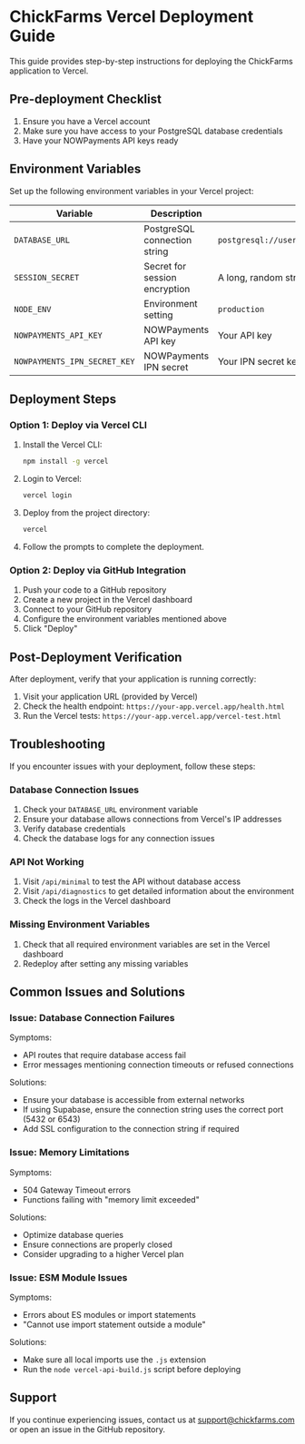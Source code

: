 # ChickFarms Vercel Deployment Guide

This guide provides step-by-step instructions for deploying the ChickFarms application to Vercel.

## Pre-deployment Checklist

1. Ensure you have a Vercel account
2. Make sure you have access to your PostgreSQL database credentials
3. Have your NOWPayments API keys ready

## Environment Variables

Set up the following environment variables in your Vercel project:

| Variable | Description | Example |
|----------|-------------|---------|
| `DATABASE_URL` | PostgreSQL connection string | `postgresql://username:password@host:port/database` |
| `SESSION_SECRET` | Secret for session encryption | A long, random string |
| `NODE_ENV` | Environment setting | `production` |
| `NOWPAYMENTS_API_KEY` | NOWPayments API key | Your API key |
| `NOWPAYMENTS_IPN_SECRET_KEY` | NOWPayments IPN secret | Your IPN secret key |

## Deployment Steps

### Option 1: Deploy via Vercel CLI

1. Install the Vercel CLI:
   ```bash
   npm install -g vercel
   ```

2. Login to Vercel:
   ```bash
   vercel login
   ```

3. Deploy from the project directory:
   ```bash
   vercel
   ```

4. Follow the prompts to complete the deployment.

### Option 2: Deploy via GitHub Integration

1. Push your code to a GitHub repository
2. Create a new project in the Vercel dashboard
3. Connect to your GitHub repository
4. Configure the environment variables mentioned above
5. Click "Deploy"

## Post-Deployment Verification

After deployment, verify that your application is running correctly:

1. Visit your application URL (provided by Vercel)
2. Check the health endpoint: `https://your-app.vercel.app/health.html`
3. Run the Vercel tests: `https://your-app.vercel.app/vercel-test.html`

## Troubleshooting

If you encounter issues with your deployment, follow these steps:

### Database Connection Issues

1. Check your `DATABASE_URL` environment variable
2. Ensure your database allows connections from Vercel's IP addresses
3. Verify database credentials
4. Check the database logs for any connection issues

### API Not Working

1. Visit `/api/minimal` to test the API without database access
2. Visit `/api/diagnostics` to get detailed information about the environment
3. Check the logs in the Vercel dashboard

### Missing Environment Variables

1. Check that all required environment variables are set in the Vercel dashboard
2. Redeploy after setting any missing variables

## Common Issues and Solutions

### Issue: Database Connection Failures

Symptoms:
- API routes that require database access fail
- Error messages mentioning connection timeouts or refused connections

Solutions:
- Ensure your database is accessible from external networks
- If using Supabase, ensure the connection string uses the correct port (5432 or 6543)
- Add SSL configuration to the connection string if required

### Issue: Memory Limitations

Symptoms:
- 504 Gateway Timeout errors
- Functions failing with "memory limit exceeded"

Solutions:
- Optimize database queries
- Ensure connections are properly closed
- Consider upgrading to a higher Vercel plan

### Issue: ESM Module Issues

Symptoms:
- Errors about ES modules or import statements
- "Cannot use import statement outside a module"

Solutions:
- Make sure all local imports use the `.js` extension
- Run the `node vercel-api-build.js` script before deploying

## Support

If you continue experiencing issues, contact us at support@chickfarms.com or open an issue in the GitHub repository.